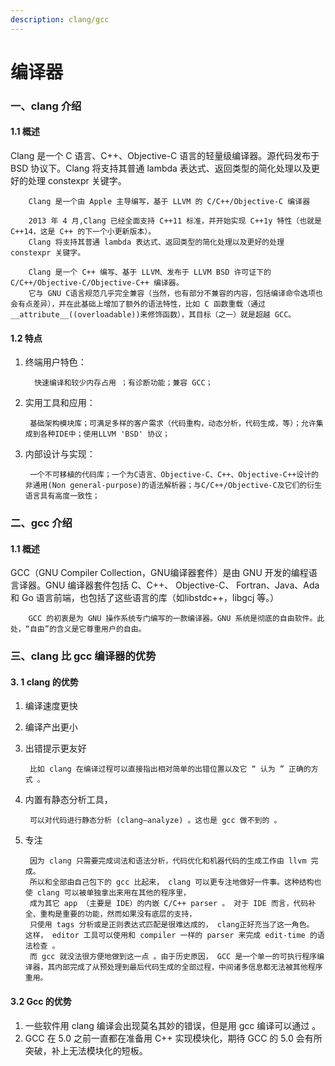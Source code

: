 ```yaml
---
description: clang/gcc
---
```


# 编译器



### 一、clang 介绍&#x20;

#### 1.1 概述&#x20;

Clang 是一个 C 语言、C++、Objective-C 语言的轻量级编译器。源代码发布于 BSD 协议下。Clang 将支持其普通 lambda 表达式、返回类型的简化处理以及更好的处理 constexpr 关键字。

```
    Clang 是一个由 Apple 主导编写，基于 LLVM 的 C/C++/Objective-C 编译器

    2013 年 4 月,Clang 已经全面支持 C++11 标准，并开始实现 C++1y 特性（也就是 C++14，这是 C++ 的下一个小更新版本）。
    Clang 将支持其普通 lambda 表达式、返回类型的简化处理以及更好的处理 constexpr 关键字。

    Clang 是一个 C++ 编写、基于 LLVM、发布于 LLVM BSD 许可证下的 C/C++/Objective-C/Objective-C++ 编译器。
    它与 GNU C语言规范几乎完全兼容（当然，也有部分不兼容的内容，包括编译命令选项也会有点差异），并在此基础上增加了额外的语法特性，比如 C 函数重载（通过__attribute__((overloadable))来修饰函数），其目标（之一）就是超越 GCC。
```



#### 1.2 特点

1.  终端用户特色：

    ```
      快速编译和较少内存占用 ；有诊断功能；兼容 GCC；
    ```
2.  实用工具和应用：

    ```
     基础架构模块库；可满足多样的客户需求（代码重构，动态分析，代码生成，等）；允许集成到各种IDE中；使用LLVM 'BSD' 协议；
    ```
3.  内部设计与实现：

    ```
     一个不可移植的代码库；一个为C语言、Objective-C、C++、Objective-C++设计的非通用(Non general-purpose)的语法解析器；与C/C++/Objective-C及它们的衍生语言具有高度一致性；
    ```

### 二、gcc 介绍&#x20;

#### 1.1 概述&#x20;

GCC（GNU Compiler Collection，GNU编译器套件）是由 GNU 开发的编程语言译器。GNU 编译器套件包括 C、C++、 Objective-C、 Fortran、Java、Ada 和 Go 语言前端，也包括了这些语言的库（如libstdc++，libgcj 等。）

```
    GCC 的初衷是为 GNU 操作系统专门编写的一款编译器。GNU 系统是彻底的自由软件。此处，“自由”的含义是它尊重用户的自由。
```

### 三、clang 比 gcc 编译器的优势&#x20;

#### 3. 1 clang 的优势

1. 编译速度更快
2. 编译产出更小
3.  出错提示更友好

    ```
     比如 clang 在编译过程可以直接指出相对简单的出错位置以及它 “ 认为 ” 正确的方式 。
    ```
4.  内置有静态分析工具，

    ```
     可以对代码进行静态分析 (clang—analyze) 。这也是 gcc 做不到的 。
    ```
5.  专注

    ```
     因为 clang 只需要完成词法和语法分析，代码优化和机器代码的生成工作由 llvm 完成。
     所以和全部由自己包下的 gcc 比起来， clang 可以更专注地做好一件事。这种结构也使 clang 可以被单独拿出来用在其他的程序里，
     成为其它 app （主要是 IDE）的内嵌 C/C++ parser 。 对于 IDE 而言，代码补全、重构是重要的功能，然而如果没有底层的支持，
     只使用 tags 分析或是正则表达式匹配是很难达成的， clang正好充当了这一角色。 这样， editor 工具可以使用和 compiler 一样的 parser 来完成 edit-time 的语法检查 。 
     而 gcc 就没法很方便地做到这一点 。由于历史原因， GCC 是一个单一的可执行程序编译器，其内部完成了从预处理到最后代码生成的全部过程，中间诸多信息都无法被其他程序重用。
    ```

#### 3.2 Gcc 的优势

1. 一些软件用 clang 编译会出现莫名其妙的错误，但是用 gcc 编译可以通过 。
2. GCC 在 5.0 之前一直都在准备用 C++ 实现模块化，期待 GCC 的 5.0 会有所突破，补上无法模块化的短板。
